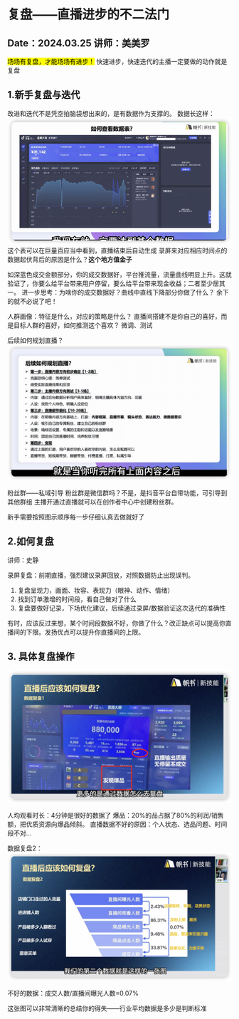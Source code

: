 # 复盘——直播进步的不二法门
Date：2024.03.25
讲师：美美罗
---
<mark>场场有复盘，才能场场有进步！</mark>
快速进步，快速迭代的主播一定要做的动作就是复盘

## 1.新手复盘与迭代
改进和迭代不是凭空拍脑袋想出来的，是有数据作为支撑的。
数据长这样：
![data](../images/data.png)
这个表可以在巨量百应当中看到，直播结束后自动生成
录屏来对应相应时间点的数据起伏背后的原因是什么？**这个地方值金子**

如深蓝色成交金额部分，你的成交数据好，平台推流量，流量曲线明显上升。这就验证了，你要么给平台带来用户停留，要么给平台带来现金收益；二者至少居其一。
进一步思考：为啥你的成交数据好？曲线中直线下降部分你做了什么？
余下的就不必说了吧！

人群画像：特征是什么，对应的策略是什么？
直播间搭建不是你自己的喜好，而是目标人群的喜好，如何推测这个喜欢？
微调、测试

后续如何规划直播？
![data](../images/直播2.png)

粉丝群——私域引导
粉丝群是微信群吗？不是，是抖音平台自带功能，可引导到其他群组
主播开通过直播就可以在创作者中心中创建粉丝群。

新手需要按照图示顺序每一步仔细认真去做就好了

## 2.如何复盘
讲师：史静

录屏复盘：前期直播，强烈建议录屏回放，对照数据防止出现误判。
1. 复盘呈现力，画面、妆容、表现力（眼神、动作、情绪）
2. 找到订单激增的时间段，看自己做对了什么
3. 复盘要做好记录，下场优化建议，后续通过录屏/数据验证这次迭代的准确性

有时，应该反过来想，某个时间段数据不好，你做了什么？改正缺点可以提高你直播间的下限。发扬优点可以提升你直播间的上限。

## 3. 具体复盘操作
![data](../images/直播3.png)

人均观看时长：4分钟是很好的数据了
爆品：20%的品占据了80%的利润/销售额，把优质资源向爆品倾斜。
直播数据不好的原因：个人状态、选品问题、时间段不对...

数据复盘2：
![data](../images/直播4.png)

不好的数据：成交人数/直播间曝光人数=0.07%

这张图可以非常清晰的总结你的得失——行业平均数据是多少是判断标准
